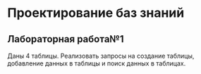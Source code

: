 <h1>Проектирование баз знаний</h1>

<h2>Лабораторная работа№1</h2>

<p>Даны 4 таблицы. Реализовать запросы на создание таблицы, добавление данных в таблицы и поиск данных в таблицах.</p>
